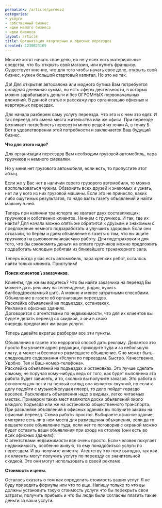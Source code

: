 ```yaml
---
permalink: /article/pereezd
categories:
- услуги
- собственный бизнес
- идеи малого бизнеса
- идеи бизнеса
layout: article
title: Организация квартирных и офисных переездов
created: 1230823169
---
```

Многие хотят начать свое дело, но не у всех есть материальные средства, что бы открыть свой магазин, или купить франшизу. Существует мнение, что для того чтобы начать свое дело, открыть свой бизнес, нужен большой стартовый капитал. Но это не так.

Да! Для открытия автосалона или модного бутика Вам потребуется солидная денежная сумма, но есть сферы деятельности, в которых можно зарабатывать деньги и без ОГРОМНЫХ первоначальных вложений. В данной статье я расскажу про организацию офисных и квартирных переездах.

  
Для начала разберем саму услугу переезда. Что это и с чем это едят. И так переезд это смена места жительства или же офиса. При переезде возникает потребность перевезти много вещей из точки А, в точку Б. Вот в удовлетворении этой потребности и заключается Ваш будущий бизнес.  
  
**Что для этого надо?**  
  
Для организации переездов Вам необходим грузовой автомобиль, пара грузчиков и немного смекалки.  
  
Но у меня нет грузового автомобиля, если есть, то пропустите этот абзац.  
  
Если же у Вас нет в наличии своего грузового автомобиля, то можно воспользоваться чужим. Обзвонить всех друзей и знакомых и узнать, нет ли у кого из них грузовой машины. Если это не принесло, каких либо ощутимых результатов, то надо взять газету объявлений и найти машину в ней.  
  
Теперь при наличии транспорта не хватает двух составляющих: грузчиков и собственно клиентов. Начнем с грузчиков. И так, где их найти? Для начала можно опять же обратится к друзьям и знакомым с предложение немного подзаработать и улучшить здоровье. Если они отказали, то берем и даем объявление в газеты о том, что вы ищите грузчиков на высокооплачиваемую работу. Для подстраховки и для того, что бы сэкономить деньги на оплате грузчиков можно предложить подработать молодым ребятам из ближайшего тренажерного зала.  
  
Теперь когда у вас есть автомобиль, пара крепких ребят, осталось найти только клиента. Приступим!  
  
**Поиск клиентов \\ заказчиков.**  
  
Клиенты, где же вы водитесь? Что бы найти заказчика на переезд Вы можете дать рекламу на телевиденье, радио, купить билборд(рекламный шит). А можно и менее затратными способами.  
Объявление в газете об организации переездов.  
Расклейка объявлений на подъездах, остановках.  
Реклама в офисных зданиях.  
Договорится с агентствами по недвижимости, что для их клиентов вы будете делать переезд со скидкой, а они в свою  
очередь предлагают им ваши услуги.  
  
Теперь давайте вкратце разберем все эти пункты.  
  
Объявления в газете это недорогой способ дать рекламу. Делается это просто Вы узнаете адрес редакции, приходите туда и за небольшую плату, а может и бесплатно размещаете объявление. Оно может быть следующего содержания «Услуги по переездам. Быстро. Качественно. Удобно. Тел и Ваш-номер-телефона».  
Расклейка объявлений на подъездах и остановках. Это лучше сделать самому, не поручая кому-нибудь ведь от того, как будет выполнена эта работа будет зависеть, и то, сколько вы получите заказов. Это работа в основном для ног и на первый взгляд она является скучной, но если к делу подойти с музыкой(слушая плеер), то дело пойдет гораздо веселее. Расклеивать объявления надо в видных, легко читаемых местах. Примером таких мест являются доски объявлений около каждого подъезда или же на остановках общественного транспорта.  
При расклейке объявлений в офисных зданиях вы получите заказы на офисный переезд. Схема работы простоя. Выбираете офисное здание, смотрите есть ли в нем места для размещения объявления, если да то вешаете свое объявление туда, если нет то поговорив с охраной можно будет оставить ваши объявления при входе на столике (они есть во всех офисных зданиях).  
С агентствами недвижимости все очень просто. Если человек покупает недвижимость, особенно жилую, то ему понадобиться услуги по переездам. И вы получите клиента. Агентству это тоже выгодно, так как их клиенты могут получить услугу по переезду со значительной скидкой. Это они могут использовать в своей рекламе.  
  
**Стоимость и цены.**  
  
Осталось сказать о том как определить стоимость ваших услуг. Я не буду приводить формулы или что то еще. Напишу только то что вы должны установить такую стоимость услуги что бы перекрыть свои затраты, получить прибыль и что бы люди были согласны платить такие деньги за ваши услуги.  
 
